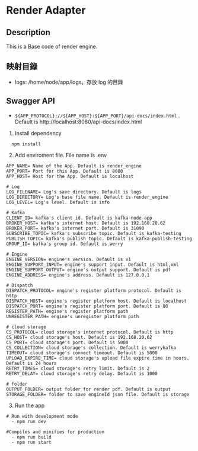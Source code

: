 # Render Adapter

## Description

This is a Base code of render engine.

## 映射目錄

- logs: /home/node/app/logs。存放 log 的目錄

## Swagger API

- `${APP_PROTOCOL}://${APP_HOST}:${APP_PORT}/api-docs/index.html` . Default is http://localhost:8080/api-docs/index.html

1. Install dependency

```
  npm install
```

2. Add enviroment file. File name is .env

```
APP_NAME= Name of the App. Default is render_engine
APP_PORT= Port for this App. Default is 8080
APP_HOST= Host for the App. Default is localhost

# Log
LOG_FILENAME= Log's save directory. Default is logs
LOG_DIRECTORY= Log's base file name. Default is render_engine
LOG_LEVEL= Log's level. Default is info

# Kafka
CLIENT_ID= kafka's client id. Default is kafka-node-app
BROKER_HOST= kafka's internet host. Default is 192.168.20.62
BROKER_PORT= kafka's internet port. Default is 31090
SUBSCRIBE_TOPIC= kafka's subscribe topic. Default is kafka-testing
PUBLISH_TOPIC= kafka's publish topic. Default is kafka-publish-testing
GROUP_ID= kafka's group id. Default is werry

# Engine
ENGINE_VERSION= engine's version. Default is v1
ENGINE_SUPPORT_INPUT= engine's support input. Default is html,xml
ENGINE_SUPPORT_OUTPUT= engine's output support. Default is pdf
ENGINE_ADDRESS= engine's address. Default is 127.0.0.1

# Dispatch
DISPATCH_PROTOCOL= engine's register platform protocol. Default is http
DISPATCH_HOST= engine's register platform host. Default is localhost
DISPATCH_PORT= engine's register platform port. Default is 80
REGISTER_PATH= engine's register platform path
UNREGISTER_PATH= engine's unregister platform path

# cloud storage
CS_PROTOCOL= cloud storage's internet protocol. Default is http
CS_HOST= cloud storage's host. Default is 192.168.20.62
CS_PORT= cloud storage's port. Default is 5000
CS_COLLECTION= cloud storage's collection. Default is werrykafka
TIMEOUT= cloud storage's connect timeout. Default is 5000
UPLOAD_EXPIRE_TIME= cloud storage's upload file expire time in hours. Default is 24 hours
RETRY_TIMES= cloud storage's retry limit. Default is 2
RETRY_DELAY= cloud storage's retry delay. Default is 1000

# folder
OUTPUT_FOLDER= output folder for render pdf. Default is output
STORAGE_FOLDER= folder to save engineId json file. Default is storage

```

3. Run the app

```
# Run with development mode
  - npm run dev

#Compiles and minifies for production
  - npm run build
  - npm run start
```
